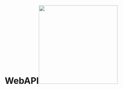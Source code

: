 # WebAPI<img src="https://user-images.githubusercontent.com/71638009/227717403-b31aaaf1-1428-42a9-b7d0-1225470e4a26.jpeg" width = "250">
